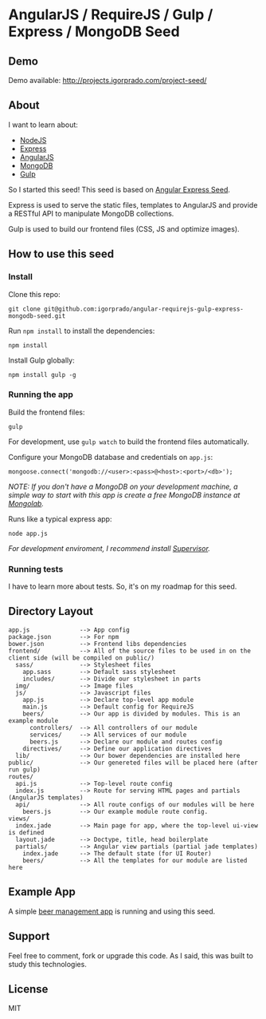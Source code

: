 # AngularJS / RequireJS / Gulp / Express / MongoDB Seed

## Demo

Demo available: http://projects.igorprado.com/project-seed/

## About

I want to learn about:
* [NodeJS](http://nodejs.org/)
* [Express](http://expressjs.com/)
* [AngularJS](https://angularjs.org/)
* [MongoDB](https://www.mongodb.com/)
* [Gulp](http://gulpjs.com/)

So I started this seed! This seed is based on [Angular Express Seed](https://github.com/btford/angular-express-seed).

Express is used to serve the static files, templates to AngularJS and provide a RESTful API to manipulate MongoDB collections.

Gulp is used to build our frontend files (CSS, JS and optimize images).

## How to use this seed

### Install

Clone this repo:

    git clone git@github.com:igorprado/angular-requirejs-gulp-express-mongodb-seed.git

Run `npm install` to install the dependencies:
    
    npm install

Install Gulp globally:

    npm install gulp -g

### Running the app

Build the frontend files:

    gulp

For development, use `gulp watch` to build the frontend files automatically.

Configure your MongoDB database and credentials on `app.js`:

    mongoose.connect('mongodb://<user>:<pass>@<host>:<port>/<db>');

_NOTE: If you don't have a MongoDB on your development machine, a simple way to start with this app is create a free MongoDB instance at [Mongolab](https://mongolab.com/home)._

Runs like a typical express app:

    node app.js

_For development enviroment, I recommend install [Supervisor](https://github.com/isaacs/node-supervisor)._

### Running tests

I have to learn more about tests. So, it's on my roadmap for this seed.

## Directory Layout
    
    app.js              --> App config
    package.json        --> For npm
    bower.json          --> Frontend libs dependencies
    frontend/           --> All of the source files to be used in on the client side (will be compiled on public/)
      sass/             --> Stylesheet files
        app.sass        --> Default sass stylesheet
        includes/       --> Divide our stylesheet in parts
      img/              --> Image files
      js/               --> Javascript files
        app.js          --> Declare top-level app module
        main.js         --> Default config for RequireJS
        beers/          --> Our app is divided by modules. This is an example module
          controllers/  --> All controllers of our module
          services/     --> All services of our module
          beers.js      --> Declare our module and routes config
        directives/     --> Define our application directives
      lib/              --> Our bower dependencies are installed here
    public/             --> Our genereted files will be placed here (after run gulp)
    routes/
      api.js            --> Top-level route config
      index.js          --> Route for serving HTML pages and partials (AngularJS templates)
      api/              --> All route configs of our modules will be here
        beers.js        --> Our example module route config.
    views/
      index.jade        --> Main page for app, where the top-level ui-view is defined
      layout.jade       --> Doctype, title, head boilerplate
      partials/         --> Angular view partials (partial jade templates)
        index.jade      --> The default state (for UI Router)
        beers/          --> All the templates for our module are listed here



## Example App

A simple [beer management app](http://projects.igorprado.com/project-seed/) is running and using this seed.

## Support

Feel free to comment, fork or upgrade this code. As I said, this was built to study this technologies.

## License
MIT